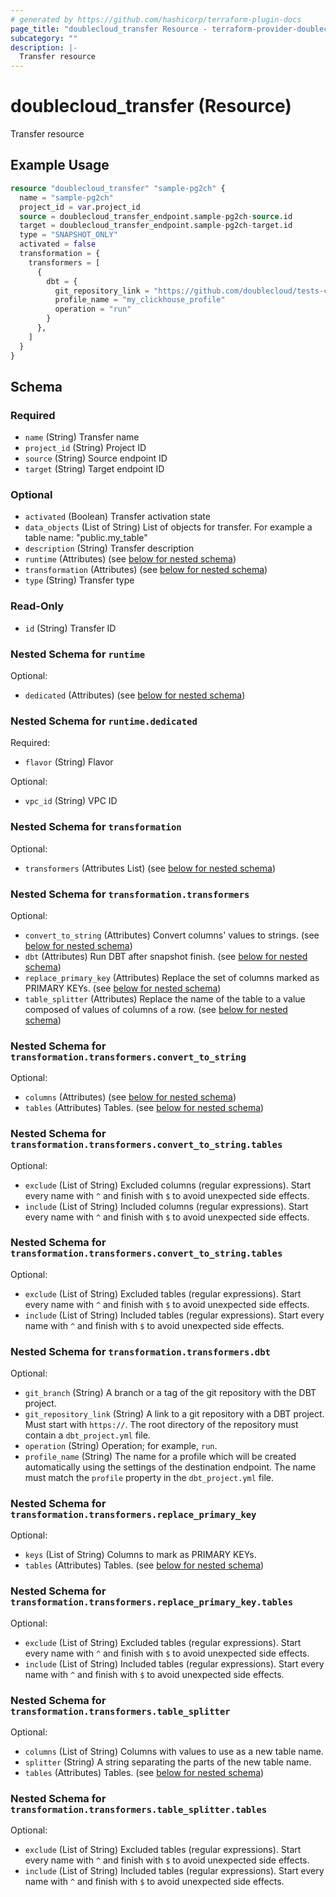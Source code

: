 ```yaml
---
# generated by https://github.com/hashicorp/terraform-plugin-docs
page_title: "doublecloud_transfer Resource - terraform-provider-doublecloud"
subcategory: ""
description: |-
  Transfer resource
---
```


# doublecloud_transfer (Resource)

Transfer resource

## Example Usage

```terraform
resource "doublecloud_transfer" "sample-pg2ch" {
  name = "sample-pg2ch"
  project_id = var.project_id
  source = doublecloud_transfer_endpoint.sample-pg2ch-source.id
  target = doublecloud_transfer_endpoint.sample-pg2ch-target.id
  type = "SNAPSHOT_ONLY"
  activated = false
  transformation = {
    transformers = [
      {
        dbt = {
          git_repository_link = "https://github.com/doublecloud/tests-clickhouse-dbt.git"
          profile_name = "my_clickhouse_profile"
          operation = "run"
        }
      },
    ]
  }
}
```

<!-- schema generated by tfplugindocs -->
## Schema

### Required

- `name` (String) Transfer name
- `project_id` (String) Project ID
- `source` (String) Source endpoint ID
- `target` (String) Target endpoint ID

### Optional

- `activated` (Boolean) Transfer activation state
- `data_objects` (List of String) List of objects for transfer. For example a table name: "public.my_table"
- `description` (String) Transfer description
- `runtime` (Attributes) (see [below for nested schema](#nestedatt--runtime))
- `transformation` (Attributes) (see [below for nested schema](#nestedatt--transformation))
- `type` (String) Transfer type

### Read-Only

- `id` (String) Transfer ID

<a id="nestedatt--runtime"></a>
### Nested Schema for `runtime`

Optional:

- `dedicated` (Attributes) (see [below for nested schema](#nestedatt--runtime--dedicated))

<a id="nestedatt--runtime--dedicated"></a>
### Nested Schema for `runtime.dedicated`

Required:

- `flavor` (String) Flavor

Optional:

- `vpc_id` (String) VPC ID



<a id="nestedatt--transformation"></a>
### Nested Schema for `transformation`

Optional:

- `transformers` (Attributes List) (see [below for nested schema](#nestedatt--transformation--transformers))

<a id="nestedatt--transformation--transformers"></a>
### Nested Schema for `transformation.transformers`

Optional:

- `convert_to_string` (Attributes) Convert columns' values to strings. (see [below for nested schema](#nestedatt--transformation--transformers--convert_to_string))
- `dbt` (Attributes) Run DBT after snapshot finish. (see [below for nested schema](#nestedatt--transformation--transformers--dbt))
- `replace_primary_key` (Attributes) Replace the set of columns marked as PRIMARY KEYs. (see [below for nested schema](#nestedatt--transformation--transformers--replace_primary_key))
- `table_splitter` (Attributes) Replace the name of the table to a value composed of values of columns of a row. (see [below for nested schema](#nestedatt--transformation--transformers--table_splitter))

<a id="nestedatt--transformation--transformers--convert_to_string"></a>
### Nested Schema for `transformation.transformers.convert_to_string`

Optional:

- `columns` (Attributes) (see [below for nested schema](#nestedatt--transformation--transformers--convert_to_string--columns))
- `tables` (Attributes) Tables. (see [below for nested schema](#nestedatt--transformation--transformers--convert_to_string--tables))

<a id="nestedatt--transformation--transformers--convert_to_string--columns"></a>
### Nested Schema for `transformation.transformers.convert_to_string.tables`

Optional:

- `exclude` (List of String) Excluded columns (regular expressions). Start every name with `^` and finish with `$` to avoid unexpected side effects.
- `include` (List of String) Included columns (regular expressions). Start every name with `^` and finish with `$` to avoid unexpected side effects.


<a id="nestedatt--transformation--transformers--convert_to_string--tables"></a>
### Nested Schema for `transformation.transformers.convert_to_string.tables`

Optional:

- `exclude` (List of String) Excluded tables (regular expressions). Start every name with `^` and finish with `$` to avoid unexpected side effects.
- `include` (List of String) Included tables (regular expressions). Start every name with `^` and finish with `$` to avoid unexpected side effects.



<a id="nestedatt--transformation--transformers--dbt"></a>
### Nested Schema for `transformation.transformers.dbt`

Optional:

- `git_branch` (String) A branch or a tag of the git repository with the DBT project.
- `git_repository_link` (String) A link to a git repository with a DBT project. Must start with `https://`. The root directory of the repository must contain a `dbt_project.yml` file.
- `operation` (String) Operation; for example, `run`.
- `profile_name` (String) The name for a profile which will be created automatically using the settings of the destination endpoint. The name must match the `profile` property in the `dbt_project.yml` file.


<a id="nestedatt--transformation--transformers--replace_primary_key"></a>
### Nested Schema for `transformation.transformers.replace_primary_key`

Optional:

- `keys` (List of String) Columns to mark as PRIMARY KEYs.
- `tables` (Attributes) Tables. (see [below for nested schema](#nestedatt--transformation--transformers--replace_primary_key--tables))

<a id="nestedatt--transformation--transformers--replace_primary_key--tables"></a>
### Nested Schema for `transformation.transformers.replace_primary_key.tables`

Optional:

- `exclude` (List of String) Excluded tables (regular expressions). Start every name with `^` and finish with `$` to avoid unexpected side effects.
- `include` (List of String) Included tables (regular expressions). Start every name with `^` and finish with `$` to avoid unexpected side effects.



<a id="nestedatt--transformation--transformers--table_splitter"></a>
### Nested Schema for `transformation.transformers.table_splitter`

Optional:

- `columns` (List of String) Columns with values to use as a new table name.
- `splitter` (String) A string separating the parts of the new table name.
- `tables` (Attributes) Tables. (see [below for nested schema](#nestedatt--transformation--transformers--table_splitter--tables))

<a id="nestedatt--transformation--transformers--table_splitter--tables"></a>
### Nested Schema for `transformation.transformers.table_splitter.tables`

Optional:

- `exclude` (List of String) Excluded tables (regular expressions). Start every name with `^` and finish with `$` to avoid unexpected side effects.
- `include` (List of String) Included tables (regular expressions). Start every name with `^` and finish with `$` to avoid unexpected side effects.


